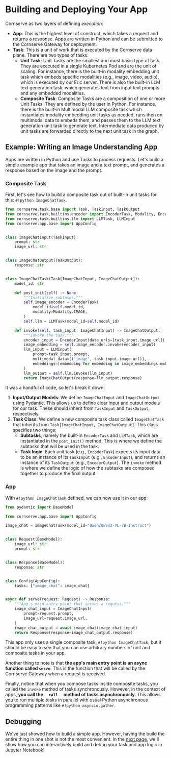 # Building and Deploying Your App

Cornserve as two layers of defining *execution*:

- **App**: This is the highest level of construct, which takes a request and returns a response. Apps are written in Python and can be submitted to the Cornserve Gateway for deployment.
- **Task**: This is a unit of work that is executed by the Cornserve data plane. There are two types of tasks:
    - **Unit Task**: Unit Tasks are the smallest and most basic type of task. They are executed in a single Kubernetes Pod and are the unit of scaling. For instance, there is the built-in modality embedding unit task which embeds specific modalities (e.g., image, video, audio), which is executed by our Eric server. There is also the built-in LLM text generation task, which generates text from input text prompts and any embedded modalities.
    - **Composite Task**: Composite Tasks are a composition of one or more Unit Tasks. They are defined by the user in Python. For instance, there is the built-in Multimodal LLM composite task which instantiates modality embedding unit tasks as needed, runs then on multimodal data to embeds them, and passes them to the LLM text generation unit task to generate text. Intermediate data produced by unit tasks are forwarded directly to the next unit task in the graph.

## Example: Writing an Image Understanding App

Apps are written in Python and use Tasks to process requests.
Let's build a simple example app that takes an image and a text prompt, and generates a response based on the image and the prompt.

### Composite Task

First, let's see how to build a composite task out of built-in unit tasks for this: `#!python ImageChatTask`.

```python
from cornserve.task.base import Task, TaskInput, TaskOutput
from cornserve.task.builtins.encoder import EncoderTask, Modality, EncoderInput
from cornserve.task.builtins.llm import LLMTask, LLMInput
from cornserve.app.base import AppConfig


class ImageChatInput(TaskInput):
    prompt: str
    image_url: str


class ImageChatOutput(TaskOutput):
    response: str


class ImageChatTask(Task[ImageChatInput, ImageChatOutput]):
    model_id: str

    def post_init(self) -> None:
        """Initialize subtasks."""
        self.image_encoder = EncoderTask(
            model_id=self.model_id,
            modality=Modality.IMAGE,
        )
        self.llm = LLMTask(model_id=self.model_id)

    def invoke(self, task_input: ImageChatInput) -> ImageChatOutput:
        """Invoke the task."""
        encoder_input = EncoderInput(data_urls=[task_input.image_url])
        image_embedding = self.image_encoder.invoke(encoder_input)
        llm_input = LLMInput(
            prompt=task_input.prompt,
            multimodal_data=[("image", task_input.image_url)],
            embeddings=[embedding for embedding in image_embeddings.embeddings],
        )
        llm_output = self.llm.invoke(llm_input)
        return ImageChatOutput(response=llm_output.response)
```

It was a handful of code, so let's break it down:

1. **Input/Output Models**: We define `ImageChatInput` and `ImageChatOutput` using Pydantic. This allows us to define clear input and output models for our task. These should inherit from `TaskInput` and `TaskOutput`, respectively.
2. **Task Class**: We define a new composite task class called `ImageChatTask` that inherits from `Task[ImageChatInput, ImageChatOutput]`. This class specifies two things:
    - **Subtasks**, namely the built-in `EncoderTask` and `LLMTask`, which are instantiated in the `post_init()` method. This is where we define the subtasks that will be used in the task.
    - **Task logic**. Each unit task (e.g., `EncoderTask`) expects its input data to be an instance of its `TaskInput` (e.g., `EncoderInput`), and returns an instance of its `TaskOutput` (e.g., `EncoderOutput`). The `invoke` method is where we define the logic of how the subtasks are composed together to produce the final output.

### App

With `#!python ImageChatTask` defined, we can now use it in our app:

```python
from pydantic import BaseModel

from cornserve.app.base import AppConfig

image_chat = ImageChatTask(model_id="Qwen/Qwen2-VL-7B-Instruct")


class Request(BaseModel):
    image_url: str
    prompt: str


class Response(BaseModel):
    response: str


class Config(AppConfig):
    tasks: {"image_chat": image_chat}


async def serve(request: Request) -> Response:
    """App's main entry point that serves a request."""
    image_chat_input = ImageChatInput(
        prompt=request.prompt,
        image_url=request.image_url,
    )
    image_chat_output = await image_chat(image_chat_input)
    return Response(response=image_chat_output.response)
```

This app only uses a single composite task, `#!python ImageChatTask`, but it should be easy to see that you can use arbitrary numbers of unit and composite tasks in your app.

Another thing to note is that **the app's main entry point is an async function called `serve`**.
This is the function that will be called by the Cornserve Gateway when a request is received.

Finally, notice that when you compose tasks inside composite tasks, you called the `invoke` method of tasks synchronously.
However, in the context of apps, **you call the `__call__` method of tasks asynchronously**.
This allows you to run multiple tasks in parallel with usual Python asynchronous programming patterns like `#!python asyncio.gather`.

## Debugging

We've just showed how to build a simple app.
However, having the build the entire thing in one shot is not the most convenient.
In the [next page](jupyter.ipynb), we'll show how you can interactively build and debug your task and app logic in Jupyter Notebook!
